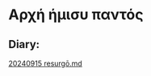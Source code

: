 # Αρχή ήμισυ παντός

## Diary:

[20240915 resurgō.md](https://github.com/zenitogr/git-init-zen/blob/main/diary/20240915%20resurg%C5%8D.md#to-rise-again-spring-up-anew)
